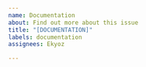 ```yaml
---
name: Documentation
about: Find out more about this issue
title: "[DOCUMENTATION]"
labels: documentation
assignees: Ekyoz

---
```



